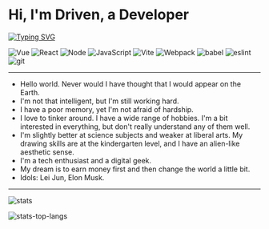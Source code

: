 # Hi, I'm Driven, a Developer

<div align="left">
  <a href="https://yuan3721.github.io/">
    <img src="https://readme-typing-svg.demolab.com/?font=Fira+Code&pause=1000&color=ccc&width=1200&lines=Always%20bear%20in%20mind%20that%20your%20own%20resolution%20to%20succeed%20is%20more%20important%20than%20any%20other%20one%20thing." alt="Typing SVG" />
  </a>
</div>

<!-- ## 简历


## 找工作 -->

![Vue](https://img.shields.io/badge/Vue-%2342b883?style=flat-square&logo=vuedotjs&logoColor=%23fff)
![React](https://img.shields.io/badge/React-%23007ACC?style=flat-square&logo=React&logoColor=%23fff)
![Node](https://img.shields.io/badge/Node-%23417E38?style=flat-square&logo=nodedotjs&logoColor=%23fff)
![JavaScript](https://img.shields.io/badge/-JavaScript-F7DF1E?style=flat-square&logo=javascript&logoColor=white)
![Vite](https://img.shields.io/badge/Vite-%239a60fe?style=flat-square&logo=vite&logoColor=%23fff)
![Webpack](https://img.shields.io/badge/Webpack-%230072b3?style=flat-square&logo=webpack&logoColor=%23fff)
![babel](https://img.shields.io/badge/babel-%23c66394?style=flat-square&logo=babel&logoColor=%23fff)
![eslint](https://img.shields.io/badge/eslint-%23c66394?style=flat-square&logo=eslint&logoColor=%23fff)
![git](https://img.shields.io/badge/git-%23c66394?style=flat-square&logo=git&logoColor=%23fff)

---


- Hello world. Never would I have thought that I would appear on the Earth.
- I'm not that intelligent, but I'm still working hard. 
- I have a poor memory, yet I'm not afraid of hardship.
- I love to tinker around. I have a wide range of hobbies. I'm a bit interested in everything, but don't really understand any of them well.
- I'm slightly better at science subjects and weaker at liberal arts. My drawing skills are at the kindergarten level, and I have an alien-like aesthetic sense.
- I'm a tech enthusiast and a digital geek.
- My dream is to earn money first and then change the world a little bit.
- Idols: Lei Jun, Elon Musk. 

---
![stats](https://github-readme-stats.vercel.app/api?username=yuan3721&show_icons=true&theme=highcontrast)


![stats-top-langs](https://github-readme-stats.vercel.app/api/top-langs/?username=yuan3721&layout=compact&langs_count=4&text_color=fff&icon_color=fff&theme=highcontrast)


<!-- ![Ashutosh's github activity graph](https://github-readme-activity-graph.vercel.app/graph?username=yuan3721) -->

<!-- 
![Typing SVG](https://readme-typing-svg.demolab.com/?lines=First+line+of+text;Second+line+of+text) -->

<!-- 
https://zhuanlan.zhihu.com/p/454597068 -->
